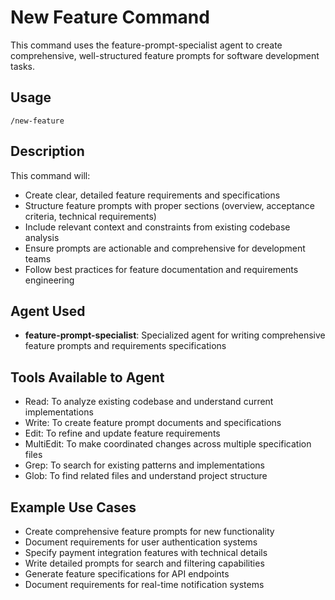 # New Feature Command

This command uses the feature-prompt-specialist agent to create comprehensive, well-structured feature prompts for software development tasks.

## Usage

```
/new-feature
```

## Description

This command will:
- Create clear, detailed feature requirements and specifications
- Structure feature prompts with proper sections (overview, acceptance criteria, technical requirements)
- Include relevant context and constraints from existing codebase analysis
- Ensure prompts are actionable and comprehensive for development teams
- Follow best practices for feature documentation and requirements engineering

## Agent Used

- **feature-prompt-specialist**: Specialized agent for writing comprehensive feature prompts and requirements specifications

## Tools Available to Agent

- Read: To analyze existing codebase and understand current implementations
- Write: To create feature prompt documents and specifications
- Edit: To refine and update feature requirements
- MultiEdit: To make coordinated changes across multiple specification files
- Grep: To search for existing patterns and implementations
- Glob: To find related files and understand project structure

## Example Use Cases

- Create comprehensive feature prompts for new functionality
- Document requirements for user authentication systems
- Specify payment integration features with technical details
- Write detailed prompts for search and filtering capabilities
- Generate feature specifications for API endpoints
- Document requirements for real-time notification systems
